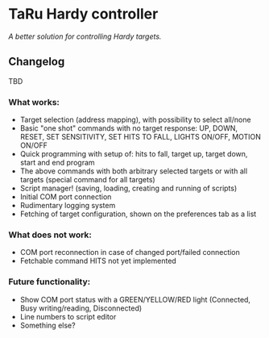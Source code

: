 # TaRu Hardy controller

*A better solution for controlling Hardy targets.*

## Changelog

TBD

### What works:

 - Target selection (address mapping), with possibility to select all/none
 - Basic "one shot" commands with no target response: UP, DOWN, RESET, SET SENSITIVITY, SET HITS TO FALL, LIGHTS ON/OFF, MOTION ON/OFF
 - Quick programming with setup of: hits to fall, target up, target down, start and end program
 - The above commands with both arbitrary selected targets or with all targets (special command for all targets)
 - Script manager! (saving, loading, creating and running of scripts)
 - Initial COM port connection
 - Rudimentary logging system
 - Fetching of target configuration, shown on the preferences tab as a list

### What does not work:

 - COM port reconnection in case of changed port/failed connection
 - Fetchable command HITS not yet implemented

### Future functionality:

 - Show COM port status with a GREEN/YELLOW/RED light (Connected, Busy writing/reading, Disconnected)
 - Line numbers to script editor
 - Something else?